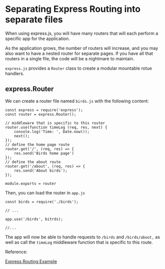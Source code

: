 # Separating Express Routing into separate files

When using express.js, you will have many routers that will each perform a specific app for the application.

As the application grows, the number of routers will increase, and you may also want to have a nested router for separate pages. If you have all that routers in a single file, the code will be a nightmare to maintain.

`express.js` provides a `Router` class to create a modular mountable rotue handlers.

## express.Router

We can create a router file named `birds.js` with the following content:

```
const express = require('express');
const router = express.Router();

// middleware that is specific to this router
router.use(function timeLog (req, res, next) {
    console.log('Time: ', Date.now());
    next();
});
// define the home page route
router.get('/', (req, res) => {
    res.send('Birds home page')
});
// define the about route
router.get('/about', (req, res) => {
    res.send('About birds');
});

module.exports = router

```

Then, you can load the router in `app.js`

```
const birds = require('./birds');

// ...

app.use('/birds', bitrds);

//...
```

The app will now be able to handle requests to `/birds` and `/birds/about,` as well as call the `timeLog` middleware function that is specific to this route.

Reference: 

[Express Routing Example](http://expressjs.com/en/guide/routing.html)